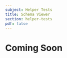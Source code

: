 ```yaml
---
subject: Helper Tests
title: Schema Viewer
section: helper-tests
pdf: false
---  
```


# Coming Soon
